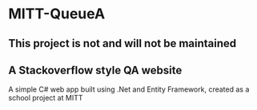 # MITT-QueueA
## This project is not and will not be maintained  

## A Stackoverflow style QA website  
A simple C# web app built using .Net and Entity Framework, created as a school project at MITT  
